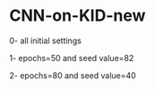 # CNN-on-KID-new
0- all initial settings

1- epochs=50 and seed value=82

2- epochs=80 and seed value=40
